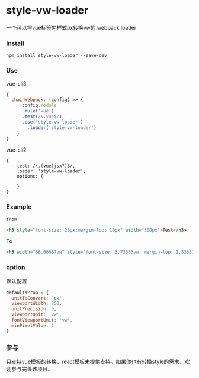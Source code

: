 # style-vw-loader
一个可以将vue标签内样式px转换vw的 webpack loader


### install

```npm
npm install style-vw-loader --save-dev
```

### Use

vue-cli3

```javascript
{
  chainWebpack: (config) => {
      config.module
      .rule('vue')
      .test(/\.vue$/)
      .use('style-vw-loader')
        .loader('style-vw-loader')
    }
}
```

vue-cli2 

```text
{
    test: /\.(vue|jsx?)$/,
    loader: 'style-vw-loader',
    options: {
       
    }
}
```

### Example

```html
from

<h3 style="font-size: 28px;margin-top: 10px" width="500px">Test</h3>
```

To

```html
<h3 width="66.66667vw" style="font-size: 3.73333vw; margin-top: 1.33333vw;">Test</h3>
```

### option
默认配置
```javascript
defaultsProp = {
  unitToConvert: 'px',
  viewportWidth: 750,
  unitPrecision: 5,
  viewportUnit: 'vw',
  fontViewportUnit: 'vw',
  minPixelValue: 1
}
```

### 参与

只支持vue模板的转换，react模板未提供支持。如果你也有转换style的需求、欢迎参与完善该项目。